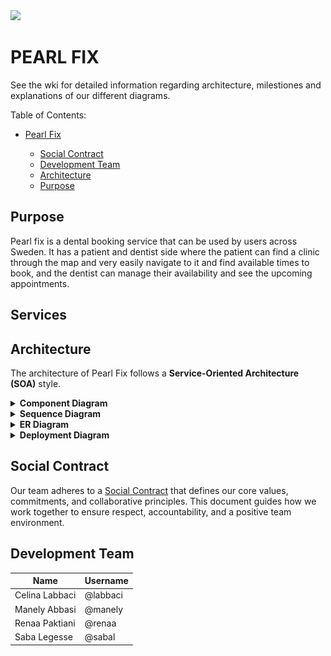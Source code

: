 
<img src= "tooth-beacon\frontend\public\assets\logo_vertical.png">

# PEARL FIX

See the wki for detailed information regarding architecture, milestiones and explanations of our different diagrams.

Table of Contents:

- [Pearl Fix](https://git.chalmers.se/courses/dit355/2024/student_teams/dit356_2024_22/tooth-beacon/-/edit/1-architecture-diagram-and-social-contract/README.md#pearl-fix)

  - [Social Contract](https://git.chalmers.se/courses/dit355/2024/student_teams/dit356_2024_22/tooth-beacon/-/edit/1-architecture-diagram-and-social-contract/README.md#social-contract)
  - [Development Team](https://git.chalmers.se/courses/dit355/2024/student_teams/dit356_2024_22/tooth-beacon/-/edit/1-architecture-diagram-and-social-contract/README.md#development-team)
  - [Architecture](https://git.chalmers.se/courses/dit355/2024/student_teams/dit356_2024_22/tooth-beacon/-/edit/1-architecture-diagram-and-social-contract/README.md#architecture)
  - [Purpose](https://git.chalmers.se/courses/dit355/2024/student_teams/dit356_2024_22/tooth-beacon/-/edit/1-architecture-diagram-and-social-contract/README.md#purpose)


## Purpose

Pearl fix is a dental booking service that can be used by users across Sweden. It has a patient and dentist side where the patient can find a clinic through the map and very easily navigate to it and find available times to book, and the dentist can manage their availability and see the upcoming appointments.

## Services


## Architecture
The architecture of Pearl Fix follows a **Service-Oriented Architecture (SOA)** style.

<details>
  <summary><strong>Component Diagram</strong></summary>
  <img src="./docs/architecture/component-diagram.png" alt="Component Diagram">
  
For more detailed information, refer to the [Wiki](https://git.chalmers.se/courses/dit355/2024/student_teams/dit356_2024_22/tooth-beacon/-/wikis/home/%7Bnew_page_title%7DWeekly-Assessments#week-10).
</details>


<details>
  <summary><strong>Sequence Diagram</strong></summary>
  <img src="./docs/architecture/sequence-diagram.png" alt="Sequence Diagram">
</details>

<details>
  <summary><strong>ER Diagram</strong></summary>
  <img src="./docs/architecture/ER-diagram.png" alt="ER Diagram">
</details>

<details>
  <summary><strong>Deployment Diagram</strong></summary>
  <img src="./docs/architecture/deployment-diagram.png" alt="Deployment Diagram">
</details>

## Social Contract

Our team adheres to a [Social Contract](https://docs.google.com/document/d/1dc2CV5OAU8KKNEKRaAqYfxCZHewU8BqBGJ-avQ7yEzc/edit?usp=sharing) that defines our core values, commitments, and collaborative principles. This document guides how we work together to ensure respect, accountability, and a positive team environment.

## Development Team


| Name | Username |
| ------ | ------ |
| Celina Labbaci|@labbaci     |
| Manely Abbasi| @manely     |
| Renaa Paktiani| @renaa  |
| Saba Legesse |@sabal |



